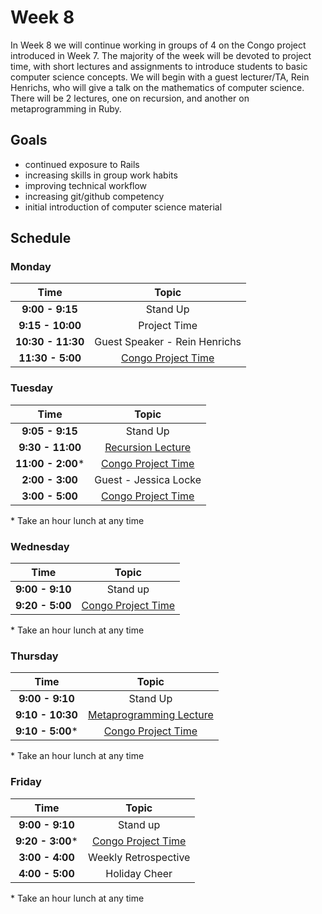 # Week 8

In Week 8 we will continue working in groups of 4 on the Congo project introduced in Week 7. The majority of the week will be devoted to project time, with short lectures and assignments to introduce students to basic computer science concepts. We will begin with a guest lecturer/TA, Rein Henrichs, who will give a talk on the mathematics of computer science. There will be 2 lectures, one on recursion, and another on metaprogramming in Ruby.

## Goals

+ continued exposure to Rails
+ increasing skills in group work habits
+ improving technical workflow
+ increasing git/github competency 
+ initial introduction of computer science material

## Schedule
### Monday

| Time              | Topic                                    |
|:-----------------:|:----------------------------------------:|
| **9:00 - 9:15**   | Stand Up                                 |
| **9:15 - 10:00**  | Project Time                             |
| **10:30 - 11:30** | Guest Speaker - Rein Henrichs            |
| **11:30 - 5:00**  | [Congo Project Time](resources/congo.md) |


### Tuesday

| Time              | Topic                                     |
|:-----------------:|:-----------------------------------------:|
| **9:05 - 9:15**   | Stand Up                                  |
| **9:30 - 11:00**  | [Recursion Lecture](tuesday/recursion.md) |
| **11:00 - 2:00*** | [Congo Project Time](resources/congo.md)  |
| **2:00 - 3:00**   | Guest - Jessica Locke                     |
| **3:00 - 5:00**   | [Congo Project Time](resources/congo.md)  |

\* Take an hour lunch at any time


### Wednesday

| Time            | Topic                                    |
|:---------------:|:----------------------------------------:|
| **9:00 - 9:10** | Stand up                                 |
| **9:20 - 5:00** | [Congo Project Time](resources/congo.md) |


\* Take an hour lunch at any time

### Thursday

| Time              | Topic                                                  |
|:-----------------:|:------------------------------------------------------:|
| **9:00 - 9:10**   | Stand Up                                               |
| **9:10 - 10:30**  | [Metaprogramming Lecture](thursday/metaprogramming.md) |
| **9:10 - 5:00***  | [Congo Project Time](resources/congo.md)               |


\* Take an hour lunch at any time

### Friday

| Time             | Topic                          |
|:----------------:|:------------------------------:|
| **9:00 - 9:10**  | Stand up                       |
| **9:20 - 3:00*** | [Congo Project Time](resources/congo.md) |
| **3:00 - 4:00**  | Weekly Retrospective           |
| **4:00 - 5:00**  | Holiday Cheer                  |

\* Take an hour lunch at any time
